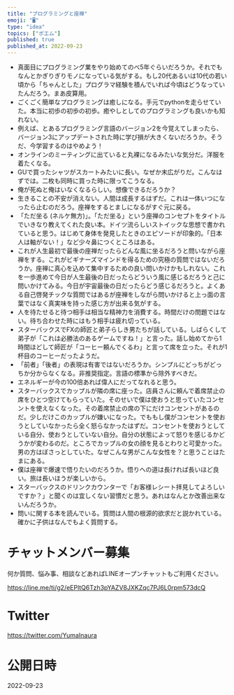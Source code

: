 ```yaml
---
title: "プログラミングと座禅"
emoji: "🖥"
type: "idea"
topics: ["ポエム"]
published: true
published_at: 2022-09-23
---
```


- 真面目にプログラミング業をやり始めてのべ5年ぐらいだろうか。それでもなんとかぎりぎりモノになっている気がする。もし20代あるいは10代の若い頃から「ちゃんとした」プログラマ経験を積んでいれば今頃はどうなっていたんだろう。まあ皮算用。
- ごくごく簡単なプログラミングは癒しになる。手元でpythonを走らせていた。本当に初歩の初歩の初歩。癒やしとしてのプログラミングも良いかも知れない。
- 例えば、とあるプログラミング言語のバージョン2を今覚えてしまったら、バージョン3にアップデートされた時に学び損が大きくないだろうか。そうだ、今学習するのはやめよう！
- オンラインのミーティングに出ていると丸裸になるみたいな気分だ。洋服を着たくなる。
- GUで買ったシャツがスカートみたいに長い。なぜか末広がりだ。こんなはずでは。二枚も同時に買った時に限ってこうなる。
- 俺が死ぬと俺はいなくなるらしい。想像できるだろうか？
- 生きることの不安が消えない。人間は成長するはずだ。これは一体いつになったら止むのだろう。座禅をするとましになるがすぐ元に戻る。
- 「ただ坐る (ネルケ無方)」。「ただ坐る」という座禅のコンセプトをタイトルでいきなり教えてくれた良い本。ドイツ流らしいストイックな思想で書かれていると思う。はじめて身体を発見したときのエピソードが印象的。「日本人は軸がない！」など少々鼻につくところはある。
- これが人生最初で最後の座禅だったらどんな風に坐るだろうと問いながら座禅をする。これがビギナーズマインドを得るための究極の質問ではないだろうか。座禅に真心を込めて集中するための良い問いかけかもしれない。これを一歩進めて今日が人生最後の日だったらどういう風に感じるだろうと己に問いかけてみる。今日が宇宙最後の日だったらどう感じるだろうと。よくある自己啓発チックな質問ではあるが座禅をしながら問いかけると上っ面の言葉ではなく真実味を持った感じ方が出来る気がする。
- 人を待たせると待つ相手は相当な精神力を消費する。時間だけの問題ではない。待ち合わせた時にはもう相手は疲れ切っている。
- スターバックスでFXの師匠と弟子らしき男たちが話している。しばらくして弟子が「これは必勝法のあるゲームですね！」と言った。話し始めてから1時間ほどして師匠が「コーヒー頼んでくるわ」と言って席を立った。それが1杯目のコーヒーだったようだ。
- 「前者」「後者」の表現は有害ではないだろうか。シンプルにどっちがどっちか分からなくなる。非推奨指定。言語の標準から除外すべきだ。
- エネルギーが今の100倍あれば偉人にだってなれると思う。
- スターバックスでカップルが隣の席に座った。店員さんに頼んで着席禁止の席をひとつ空けてもらっていた。そのせいで僕は使おうと思っていたコンセントを使えなくなった。その着席禁止の席の下にだけコンセントがあるのだ。少しだけこのカップルが嫌いになった。でももし僕がコンセントを使おうとしていなかったら全く怒らなかったはずだ。コンセントを使おうとしている自分、使おうとしていない自分。自分の状態によって怒りを感じるかどうかが変わるのだ。ところでカップルの女の顔を見るとわりと可愛かった。男の方はぼさっとしていた。なぜこんな男がこんな女性を？と思うことはたまにある。
- 僕は座禅で爆速で悟りたいのだろうか。悟りへの道は長ければ長いほど良い。旅は長いほうが楽しいから。
- スターバックスのドリンクカウンターで「お客様レシート拝見してよろしいですか？」と聞くのは宜しくない習慣だと思う。あれはなんとか改善出来ないんだろうか。
- 問いに関する本を読んでいる。質問は人間の根源的欲求だと説かれている。確かに子供はなんでもよく質問する。


# チャットメンバー募集


何か質問、悩み事、相談などあればLINEオープンチャットもご利用ください。

https://line.me/ti/g2/eEPltQ6Tzh3pYAZV8JXKZqc7PJ6L0rpm573dcQ


# Twitter

https://twitter.com/YumaInaura



# 公開日時

2022-09-23
